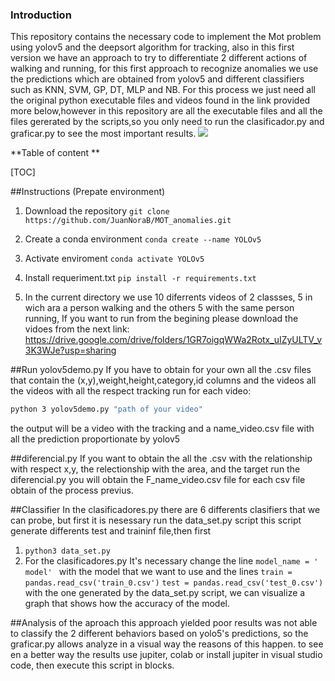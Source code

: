 ### Introduction
This repository contains the necessary code to implement the Mot problem using yolov5 and the deepsort algorithm for tracking, also in this first version we have an approach to try to differentiate 2 different actions of walking and running, for this first approach to recognize anomalies we use the predictions which are obtained from yolov5 and different classifiers such as KNN, SVM, GP, DT, MLP and NB.
For this process we just need all the original python executable files and videos found in the link provided more below,however in this repository are all the executable files and all the files gererated by the scripts,so you only need to run the clasificador.py and graficar.py to see the most important results.
![](https://www.bdd100k.com/images/portfolio/det.png)

**Table of content **


[TOC]

##Instructions (Prepate environment)

                
1. Download the repository
`git clone https://github.com/JuanNoraB/MOT_anomalies.git`

2. Create a conda environment 
`conda create --name YOLOv5`

3. Activate enviroment
`conda activate YOLOv5`

4. Install requeriment.txt
`pip install -r requirements.txt`

5. In the current directory we use 10 diferrents videos of 2 classses, 5 in wich ara a person walking and the others 5 with the same person running, If you want to run from the begining please download the vidoes from the next link: https://drive.google.com/drive/folders/1GR7oigqWWa2Rotx_uIZyULTV_v3K3WJe?usp=sharing
                

##Run  yolov5demo.py
If you have to obtain for your own all the .csv files that contain the (x,y),weight,height,category,id columns and the videos all the videos with all the respect tracking run for each video:
```bash
python 3 yolov5demo.py "path of your video"
```
the output will be a video with the tracking and a name_video.csv file with all the prediction proportionate by yolov5

##diferencial.py
If you want to obtain the all the .csv with the relationship with respect x,y, the relectionship with the area, and the target run the diferencial.py you will obtain the F_name_video.csv file for each csv file obtain of the process previus.

##Classifier
In the clasificadores.py there are 6 differents clasifiers that we can probe, but first it is nesessary run the data_set.py script this script generate differents test and traininf file,then first 
                

1. `python3 data_set.py`
2. For the clasificadores.py It's necessary change the line `model_name = ' model' ` with the model that we want to use and the lines 
`train = pandas.read_csv('train_0.csv')`
 `test = pandas.read_csv('test_0.csv')`
with the one generated by the data_set.py script, we can visualize a graph that shows how the accuracy of the model.


				

##Analysis of the aproach
this approach yielded poor results was not able to classify the 2 different behaviors based on yolo5's predictions, so the graficar.py allows analyze in a visual way the reasons of this happen.
to see en a better way the results use jupiter, colab or install jupiter in visual studio code, then execute this script in blocks.
